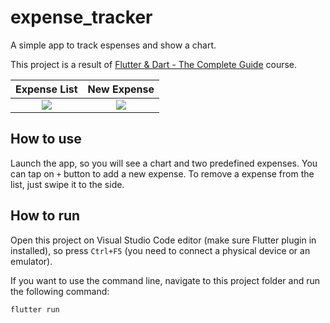 # expense_tracker

A simple app to track espenses and show a chart.

This project is a result of [Flutter & Dart - The Complete Guide](https://www.udemy.com/course/learn-flutter-dart-to-build-ios-android-apps/) course.

Expense List | New Expense
:-------------------------:|:-------------------------:
![](https://github.com/paulohc/flutter-expense-tracker/assets/18506267/e8ae3ffa-ef33-4707-8cf1-30169f681bb4) | ![](https://github.com/paulohc/flutter-expense-tracker/assets/18506267/d7e28cf2-9ab8-40c7-81e3-da3f09df270f)


## How to use

Launch the app, so you will see a chart and two predefined expenses. You can tap on `+` button to add a new expense. To remove a expense from the list, just swipe it to the side. 

## How to run

Open this project on Visual Studio Code editor (make sure Flutter plugin in installed), so press `Ctrl+F5` (you need to connect a physical device or an emulator).


If you want to use the command line, navigate to this project folder and run the following command:

```
flutter run
```
